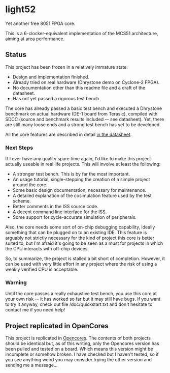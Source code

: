 light52
=======

Yet another free 8051 FPGA core.

This is a 6-clocker-equivalent implementation of the MCS51 architecture, aiming at area performance.

## Status

This project has been frozen in a relatively immature state: 

* Design and implementation finished.
* Already tried on real hardware (Dhrystone demo on Cyclone-2 FPGA).
* No documentation other than this readme file and a draft of the datasheet.
* Has not yet passed a rigorous test bench.


The core has already passed a basic test bench and executed a Dhrystone benchmark
on actual hardware (DE-1 board from Terasic), compiled with SDCC (source and benchmark 
results included -- see datasheet). Yet, there are still many loose ends and a strong test bench 
has yet to be developed.

All the core features are described in detail [in the datasheet](https://github.com/jaruiz/light52/blob/master/doc/light52_ds.pdf?raw=true).

### Next Steps

If I ever have any quality spare time again, I'd like to make this project actually useable in real life projects.  This will involve at least the following:

* A stronger test bench. This is by far the most important.
* An usage tutorial, single-stepping the creation of a simple project around the core.
* Some basic design documentation, necessary for maintenance.
* A detailed explanation of the cosimulation feature used by the test scheme.
* Better comments in the ISS source code.
* A decent command line interface for the ISS.
* Some support for cycle-accurate simulation of peripherals.


Also, the core needs some sort of on-chip debugging capability, ideally something that can be plugged on to an existing IDE. This feature is arguably not strictly necessary for the kind of project this core is better suited to, but I'm afraid it's going to be seen as a must for projects in which the CPU interacts with off-chip devices.

So, to summarize, the project is stalled a bit short of completion. However, it can be used with very little effort in any project where the risk of using a weakly verified CPU is acceptable.

### Warning

Until the core passes a really exhaustive test bench, you use this core at your
own risk -- it has worked so far but it may still have bugs.
If you want to try it anyway, check out file /doc/quickstart.txt and 
don't hesitate to contact me if you need help!

## Project replicated in OpenCores

This project is replicated in [Opencores](http://opencores.org/project,light52). The contents of both projects should be identical but, as of this writing, only the Opencores version has been pulled and tested on a board. Which means this version might be incomplete or somehow broken. I have checked but I haven't tested, so if you see anything weird you may consider trying the other version and sending me a message...


